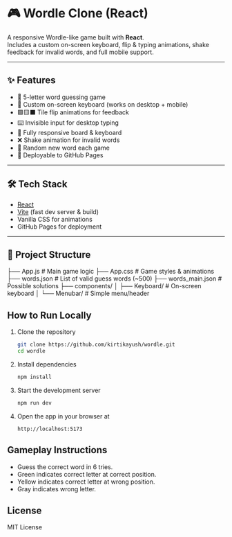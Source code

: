 # 🎮 Wordle Clone (React)

A responsive Wordle-like game built with **React**.  
Includes a custom on-screen keyboard, flip & typing animations, shake feedback for invalid words, and full mobile support.  

---

## ✨ Features

- 🎯 5-letter word guessing game
- 🎹 Custom on-screen keyboard (works on desktop + mobile)
- 🟩🟨⬛ Tile flip animations for feedback
- ⌨️ Invisible input for desktop typing
- 📱 Fully responsive board & keyboard
- ❌ Shake animation for invalid words
- 🔄 Random new word each game
- 🚀 Deployable to GitHub Pages

---

## 🛠️ Tech Stack

- [React](https://react.dev/)
- [Vite](https://vitejs.dev/) (fast dev server & build)
- Vanilla CSS for animations
- GitHub Pages for deployment
  
---

## 📂 Project Structure

├── App.js            # Main game logic
├── App.css           # Game styles & animations
├── words.json        # List of valid guess words (~500)
├── words_main.json   # Possible solutions
├── components/
│   ├── Keyboard/     # On-screen keyboard
│   └── Menubar/      # Simple menu/header

## How to Run Locally

1. Clone the repository

   ```bash
   git clone https://github.com/kirtikayush/wordle.git
   cd wordle
   ```

2. Install dependencies

   ```bash
   npm install
   ```

3. Start the development server

   ```bash
   npm run dev
   ```

4. Open the app in your browser at
   ```
   http://localhost:5173
   ```

## Gameplay Instructions

- Guess the correct word in 6 tries.
- Green indicates correct letter at correct position.
- Yellow indicates correct letter at wrong position.
- Gray indicates wrong letter.

## License

MIT License
